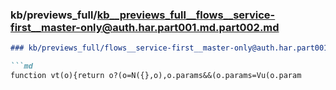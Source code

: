 ### kb/previews_full/kb__previews_full__flows__service-first__master-only@auth.har.part001.md.part002.md

```md
### kb/previews_full/flows__service-first__master-only@auth.har.part001.md (part 002)

```md
function vt(o){return o?(o=N({},o),o.params&&(o.params=Vu(o.param
```

```

```

